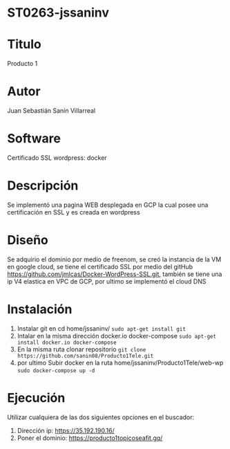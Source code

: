 # ST0263-jssaninv

# Titulo
Producto 1

# Autor
Juan Sebastián Sanín Villarreal

# Software
Certificado SSL wordpress: docker

# Descripción
Se implementó una pagina WEB desplegada en GCP la cual posee una certificación en SSL y es creada en wordpress

# Diseño
Se adquirio el dominio por medio de freenom, se creó la instancia de la VM en google cloud, se tiene el certificado SSL por medio del gitHub https://github.com/jmlcas/Docker-WordPress-SSL.git, también se tiene una ip V4 elastica en VPC de GCP, por ultimo se implementó el cloud DNS

# Instalación
1) Instalar git en cd home/jssaninv/ `sudo apt-get install git`
2) Intalar en la misma dirección docker.io docker-compose `sudo apt-get install docker.io docker-compose`
3) En la misma ruta clonar repositorio `git clone https://github.com/sanin08/Producto1Tele.git`
4) por ultimo Subir docker en la ruta home/jssaninv/Producto1Tele/web-wp `sudo docker-compose up -d`
# Ejecución
Utilizar cualquiera de las dos siguientes opciones en el buscador:
1) Dirección ip: https://35.192.190.16/
2) Poner el dominio: https://producto1topicoseafit.gq/
